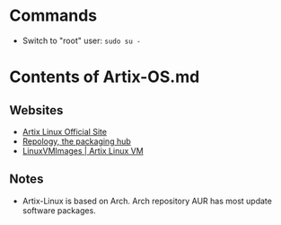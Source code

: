 # Commands

* Switch to "root" user: `sudo su -`

# Contents of Artix-OS.md

## Websites
* [Artix Linux Official Site](https://artixlinux.org/)
* [Repology, the packaging hub](https://repology.org/)
* [LinuxVMImages | Artix Linux VM](https://www.linuxvmimages.com/images/virtualbox/)

## Notes
* Artix-Linux is based on Arch. Arch repository AUR has most update software packages.
